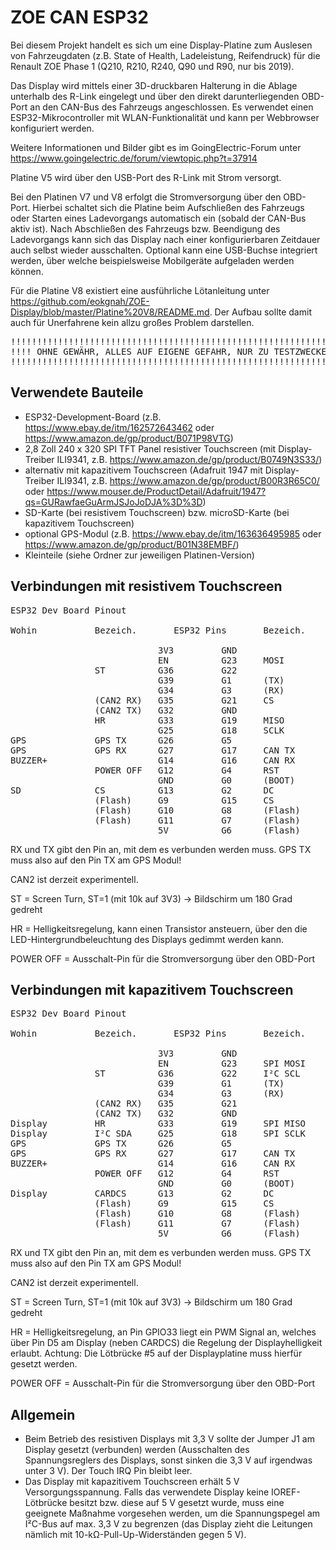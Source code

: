 # ZOE CAN ESP32

Bei diesem Projekt handelt es sich um eine Display-Platine zum Auslesen von Fahrzeugdaten (z.B. State of Health, Ladeleistung, Reifendruck) für die Renault ZOE Phase 1 (Q210, R210, R240, Q90 und R90, nur bis 2019).

Das Display wird mittels einer 3D-druckbaren Halterung in die Ablage unterhalb des R-Link eingelegt und über den direkt darunterliegenden OBD-Port an den CAN-Bus des Fahrzeugs angeschlossen. Es verwendet einen ESP32-Mikrocontroller mit WLAN-Funktionalität und kann per Webbrowser konfiguriert werden. 

Weitere Informationen und Bilder gibt es im GoingElectric-Forum unter https://www.goingelectric.de/forum/viewtopic.php?t=37914

Platine V5 wird über den USB-Port des R-Link mit Strom versorgt. 

Bei den Platinen V7 und V8 erfolgt die Stromversorgung über den OBD-Port. Hierbei schaltet sich die Platine beim Aufschließen des Fahrzeugs oder Starten eines Ladevorgangs automatisch ein (sobald der CAN-Bus aktiv ist). Nach Abschließen des Fahrzeugs bzw. Beendigung des Ladevorgangs kann sich das Display nach einer konfigurierbaren Zeitdauer auch selbst wieder ausschalten.
Optional kann eine USB-Buchse integriert werden, über welche beispielsweise Mobilgeräte aufgeladen werden können.

Für die Platine V8 existiert eine ausführliche Lötanleitung unter https://github.com/eokgnah/ZOE-Display/blob/master/Platine%20V8/README.md.
Der Aufbau sollte damit auch für Unerfahrene kein allzu großes Problem darstellen.

<pre>
!!!!!!!!!!!!!!!!!!!!!!!!!!!!!!!!!!!!!!!!!!!!!!!!!!!!!!!!!!!!!!!!!!
!!!! OHNE GEWÄHR, ALLES AUF EIGENE GEFAHR, NUR ZU TESTZWECKEN !!!!
!!!!!!!!!!!!!!!!!!!!!!!!!!!!!!!!!!!!!!!!!!!!!!!!!!!!!!!!!!!!!!!!!!
</pre>

## Verwendete Bauteile

- ESP32-Development-Board (z.B. https://www.ebay.de/itm/162572643462 oder https://www.amazon.de/gp/product/B071P98VTG)
- 2,8 Zoll 240 x 320 SPI TFT Panel resistiver Touchscreen (mit Display-Treiber ILI9341, z.B. https://www.amazon.de/gp/product/B0749N3S33/)
- alternativ mit kapazitivem Touchscreen (Adafruit 1947 mit Display-Treiber ILI9341, z.B. https://www.amazon.de/gp/product/B00R3R65C0/ oder https://www.mouser.de/ProductDetail/Adafruit/1947?qs=GURawfaeGuArmJSJoJoDJA%3D%3D)
- SD-Karte (bei resistivem Touchscreen) bzw. microSD-Karte (bei kapazitivem Touchscreen)
- optional GPS-Modul (z.B. https://www.ebay.de/itm/163636495985 oder https://www.amazon.de/gp/product/B01N38EMBF/)
- Kleinteile (siehe Ordner zur jeweiligen Platinen-Version)

## Verbindungen mit resistivem Touchscreen
<pre>
ESP32 Dev Board Pinout

Wohin           Bezeich.       ESP32 Pins       Bezeich.    Wohin

                            3V3         GND
                            EN          G23     MOSI        Display,Touch,SD
                ST          G36         G22
                            G39         G1      (TX)
                            G34         G3      (RX)
                (CAN2 RX)   G35         G21     CS          Touch
                (CAN2 TX)   G32         GND
                HR          G33         G19     MISO        Display,Touch,SD
                            G25         G18     SCLK        Display,Touch,SD
GPS             GPS TX      G26         G5 
GPS             GPS RX      G27         G17     CAN TX      CAN Bus
BUZZER+                     G14         G16     CAN RX      CAN Bus 
                POWER OFF   G12         G4      RST         Display
                            GND         G0      (BOOT)
SD              CS          G13         G2      DC          Display
                (Flash)     G9          G15     CS          Display
                (Flash)     G10         G8      (Flash)
                (Flash)     G11         G7      (Flash)
                            5V          G6      (Flash)
</pre>                    
RX und TX gibt den Pin an, mit dem es verbunden werden muss. GPS TX muss also auf den Pin
TX am GPS Modul! 

CAN2 ist derzeit experimentell. 

ST = Screen Turn, ST=1 (mit 10k auf 3V3) -> Bildschirm um 180 Grad gedreht

HR = Helligkeitsregelung, kann einen Transistor ansteuern, über den die LED-Hintergrundbeleuchtung des Displays gedimmt werden kann.

POWER OFF = Ausschalt-Pin für die Stromversorgung über den OBD-Port

## Verbindungen mit kapazitivem Touchscreen
<pre>
ESP32 Dev Board Pinout

Wohin           Bezeich.       ESP32 Pins       Bezeich.    Wohin

                            3V3         GND
                            EN          G23     SPI MOSI    Display
                ST          G36         G22     I²C SCL     Display
                            G39         G1      (TX)
                            G34         G3      (RX)
                (CAN2 RX)   G35         G21 
                (CAN2 TX)   G32         GND
Display         HR          G33         G19     SPI MISO    Display
Display         I²C SDA     G25         G18     SPI SCLK    Display
GPS             GPS TX      G26         G5
GPS             GPS RX      G27         G17     CAN TX      CAN Bus
BUZZER+                     G14         G16     CAN RX      CAN Bus 
                POWER OFF   G12         G4      RST         Display
                            GND         G0      (BOOT)
Display         CARDCS      G13         G2      DC          Display
                (Flash)     G9          G15     CS          Display
                (Flash)     G10         G8      (Flash)
                (Flash)     G11         G7      (Flash)
                            5V          G6      (Flash)
</pre>                    
RX und TX gibt den Pin an, mit dem es verbunden werden muss. GPS TX muss also auf den Pin
TX am GPS Modul! 

CAN2 ist derzeit experimentell. 

ST = Screen Turn, ST=1 (mit 10k auf 3V3) -> Bildschirm um 180 Grad gedreht

HR = Helligkeitsregelung, an Pin GPIO33 liegt ein PWM Signal an, welches über Pin D5 am Display
(neben CARDCS) die Regelung der Displayhelligkeit erlaubt. Achtung: Die Lötbrücke #5 auf der 
Displayplatine muss hierfür gesetzt werden.

POWER OFF = Ausschalt-Pin für die Stromversorgung über den OBD-Port
                    
## Allgemein
-  Beim Betrieb des resistiven Displays mit 3,3 V sollte der Jumper J1 am Display gesetzt (verbunden) werden (Ausschalten
des Spannungsreglers des Displays, sonst sinken die 3,3 V auf irgendwas unter 3 V). Der Touch IRQ Pin bleibt leer.
- Das Display mit kapazitivem Touchscreen erhält 5 V Versorgungsspannung. Falls das verwendete Display keine IOREF-Lötbrücke besitzt bzw. diese auf 5 V gesetzt wurde, muss eine geeignete Maßnahme vorgesehen werden, um die Spannungspegel am I²C-Bus auf max. 3,3 V zu begrenzen (das Display zieht die Leitungen nämlich mit 10-kΩ-Pull-Up-Widerständen gegen 5 V).
